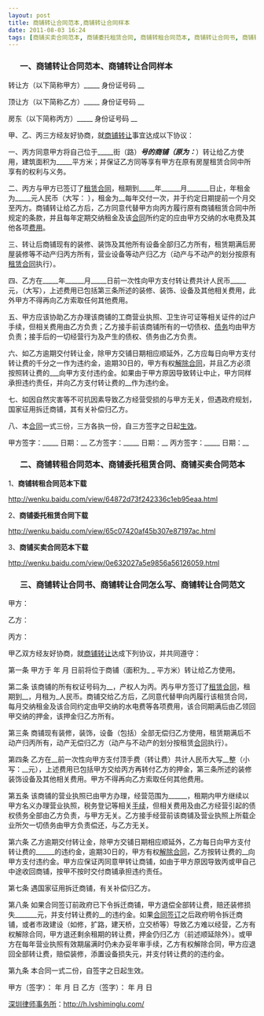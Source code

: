 ```yaml
---
layout: post
title: 商铺转让合同范本,商铺转让合同样本
date: 2011-08-03 16:24
tags: [商铺买卖合同范本, 商铺委托租赁合同, 商铺转租合同范本, 商铺转让合同书, 商铺转让合同怎么写, 商铺转让合同范文, 深圳合同纠纷律师, 租赁合同]
---
```

<ol>
<h3>一、商铺转让合同范本、商铺转让合同样本</h3>
</ol>
转让方（以下简称甲方）_____   身份证号码 __

顶让方（以下简称乙方）_____   身份证号码 __

房东（以下简称丙方）_____   身份证号码 __

甲、乙、丙三方经友好协商，就<a href="http://h.lvshiminglu.com/law/759.html" target="_blank">商铺转让</a>事宜达成以下协议：

一、丙方同意甲方将自己位于_____街（路）_____号的商铺（原为：_____）转让给乙方使用，建筑面积为_____平方米；并保证乙方同等享有甲方在原有房屋租赁合同中所享有的权利与义务。

二、丙方与甲方已签订了<a href="http://h.lvshiminglu.com/law/tag/%e7%a7%9f%e8%b5%81%e5%90%88%e5%90%8c" target="_blank">租赁合同</a>，租期到_____年______月_______日止，年租金为_____元人民币（大写： ），租金为__每年交付一次，并于约定日期提前一个月交至丙方。商铺转让给乙方后，乙方同意代替甲方向丙方履行原有商铺租赁合同中所规定的条款，并且每年定期交纳租金及该<a href="http://h.lvshiminglu.com/law/category/contract" target="_blank">合同</a>所约定的应由甲方交纳的水电费及其他各项<a href="http://h.lvshiminglu.com/law/328.html" target="_blank">费用</a>。

三、转让后商铺现有的装修、装饰及其他所有设备全部归乙方所有，租赁期满后房屋装修等不动产归丙方所有，营业设备等动产归乙方（动产与不动产的划分按原有<a href="http://h.lvshiminglu.com/law/tag/%e7%a7%9f%e8%b5%81%e5%90%88%e5%90%8c" target="_blank">租赁合同</a>执行）。

四、乙方在_____年______月_____日前一次性向甲方支付转让费共计人民币_____元，（大写），上述费用已包括第三条所述的装修、装饰、设备及其他相关费用，此外甲方不得再向乙方索取任何其他费用。

五、甲方应该协助乙方办理该商铺的工商营业执照、卫生许可证等相关证件的过户手续，但相关费用由乙方负责；乙方接手前该商铺所有的一切债权、<a href="http://h.lvshiminglu.com/law/243.html" target="_blank">债务</a>均由甲方负责；接手后的一切经营行为及产生的债权、债务由乙方负责。

六、如乙方逾期交付转让金，除甲方交铺日期相应顺延外，乙方应每日向甲方支付转让费的千分之一作为违约金，逾期30日的，甲方有权<a href="http://h.lvshiminglu.com/law/tag/%E5%90%88%E5%90%8C%E8%A7%A3%E9%99%A4%E5%90%88%E5%90%8C%E7%BB%88%E6%AD%A2" target="_blank">解除合同</a>，并且乙方必须按照转让费的___向甲方支付违约金。如果由于甲方原因导致转让中止，甲方同样承担违约责任，并向乙方支付转让费的__作为违约金。

七、如因自然灾害等不可抗因素导致乙方经营受损的与甲方无关，但遇政府规划，国家征用拆迁商铺，其有关补偿归乙方。

八、本<a href="http://h.lvshiminglu.com/law/tag/%e5%90%88%e5%90%8c" target="_blank">合同</a>一式三份，三方各执一份，自三方签字之日起<a href="http://h.lvshiminglu.com/law/697.html" target="_blank">生效</a>。

甲方签字：_____   日期：__
乙方签字：_____   日期：__
丙方签字：_____   日期：__
<ol>
<h3>二、商铺转租合同范本、商铺委托租赁合同、商铺买卖合同范本</h3>
</ol>
1、<strong>商铺转租合同范本下载</strong>

<a href="http://wenku.baidu.com/view/64872d73f242336c1eb95eaa.html" target="_blank">http://wenku.baidu.com/view/64872d73f242336c1eb95eaa.html</a>

2、<strong>商铺委托租赁合同下载</strong>

<a href="http://wenku.baidu.com/view/65c07420af45b307e87197ac.html" target="_blank">http://wenku.baidu.com/view/65c07420af45b307e87197ac.html</a>

3、<strong>商铺买卖合同范本下载</strong>

<a href="http://wenku.baidu.com/view/0e632027a5e9856a56126059.html" target="_blank">http://wenku.baidu.com/view/0e632027a5e9856a56126059.html</a>
<ol>
<h3>三、商铺转让合同书、商铺转让合同怎么写、商铺转让合同范文</h3>
</ol>
甲方：

乙方：

丙方：

甲乙双方经友好协商，就<a href="http://h.lvshiminglu.com/law/759.html" target="_blank">商铺转让</a>达成下列协议，并共同遵守：

第一条  甲方于      年    月    日前将位于商铺（面积为_ _ 平方米）转让给乙方使用。

第二条  该商铺的所有权证号码为__，产权人为丙。丙与甲方签订了<a href="http://h.lvshiminglu.com/law/tag/%e7%a7%9f%e8%b5%81%e5%90%88%e5%90%8c" target="_blank">租赁合同</a>，租期到__，月租为_人民币。商铺交给乙方后，乙同意代替甲向丙履行该租赁合同，每月交纳租金及该合同约定由甲交纳的水电费等各项费用，该合同期满后由乙领回甲交纳的押金，该押金归乙方所有。

第三条  商铺现有装修，装饰，设备（包括）全部无偿归乙方使用，租赁期满后不动产归丙所有，动产无偿归乙方（动产与不动产的划分按租赁<a href="http://h.lvshiminglu.com/law/tag/%e5%90%88%e5%90%8c%e7%ba%a0%e7%ba%b7" target="_blank">合同</a>执行）。

第四条  乙方在__前一次性向甲方支付顶手费（转让费）共计人民币大写__整（小写：__元），上述费用已包括甲方交给丙方再转付乙方的押金，第三条所述的装修装饰设备及其他相关费用。甲方不得再向乙方索取任何其他费用。

第五条  该商铺的营业执照已由甲方办理，经营范围为______，租期内甲方继续以甲方名义办理营业执照，税务登记等相关<a href="http://h.lvshiminglu.com/law/tag/%E7%A6%BB%E5%A9%9A%E6%89%8B%E7%BB%AD" target="_blank">手续</a>，但相关费用及由乙方经营引起的债权债务全部由乙方负责，与甲方无关。乙方接手经营前该商铺及营业执照上所载企业所欠一切债务由甲方负责偿还，与乙方无关。

第六条  乙方逾期交付转让金，除甲方交铺日期相应顺延外，乙方每日向甲方支付转让费的______的违约金，逾期30日的，甲方有权<a href="http://h.lvshiminglu.com/law/725.html" target="_blank">解除合同</a>，乙方按转让费的__向甲方支付违约金。甲方应保证丙同意甲转让商铺，如由于甲方原因导致丙或甲自己中途收回商铺，按甲不按时交付商铺承担违约责任。

第七条  遇国家征用拆迁商铺，有关补偿归乙方。

第八条  如果合同签订前政府已下令拆迁商铺，甲方退偿全部转让费，赔还装修损失_______元，并支付转让费的__的违约金。如果<a href="http://h.lvshiminglu.com/law/tag/%E4%BC%A0%E7%9C%9F%E5%90%88%E5%90%8C%E7%AD%BE%E8%AE%A2%E5%9C%B0" target="_blank">合同签订</a>之后政府明令拆迁商铺，或者市政建设（如修，扩路，建天桥，立交桥等）导致乙方难以经营，乙方有权解除合同，甲方退还剩余租期的转让费，押金仍归乙方（前述顺延除外）。或甲方在每年营业执照有效期届满时仍未办妥年审手续，乙方有权解除合同，甲方应退回全部转让费，赔偿装修，添置设备损失元，并支付转让费的的违约金。

第九条  本合同一式二份，自签字之日起生效。

甲方（签字）：                                 年    月    日
乙方（签字）：                                 年    月    日

<a href="http://h.lvshiminglu.com/">深圳律师事务所</a>：<a href="http://h.lvshiminglu.com/">http://h.lvshiminglu.com/</a>

